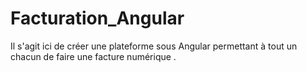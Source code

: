 # Facturation_Angular
Il s'agit ici de créer une plateforme sous Angular permettant à tout un chacun de faire une facture numérique .
